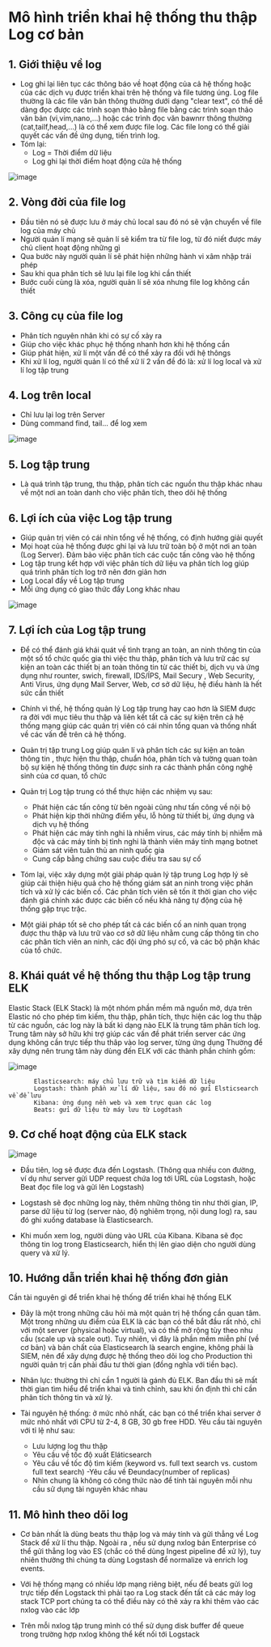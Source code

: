 # Mô hình triển khai hệ thống thu thập Log cơ bản

## 1. Giới thiệu về log
- Log ghi lại liên tục các thông báo về hoạt động của cả hệ thống hoặc của các dịch vụ được triển khai trên hệ thống và file tương úng. Log file thường là các file văn bản thông thường dưới dạng "clear text", có thể dễ dàng đọc được các trình soạn thảo bằng file bằng các trình soạn thảo văn bản (vi,vim,nano,...) hoặc các trình đọc văn bawnrr thông thường (cat,tailf,head,...) là có thể xem được file log. Các file long có thể giải quyết các vấn đề ứng dụng, tiến trình log.
- Tóm lại: 
  - Log = Thời điểm dữ liệu
  - Log ghi lại thời điểm hoạt động cửa hệ thống

![image](https://user-images.githubusercontent.com/105496635/186794918-45cd265d-484c-45e8-bb78-b7244eab3049.png)

## 2. Vòng đời của file log
-  Đầu tiên nó sẽ được lưu ở máy chủ local sau đó nó sẽ vận chuyển về file log của máy chủ
-  Người quản lí mạng sẽ quản lí sẽ kiểm tra từ file log, từ đó niết được máy chủ client hoạt động những gì
-  Qua bước này người quản lí sẽ phát hiện những hành vi xâm nhập trái phép
-  Sau khi qua phân tích sẽ lưu lại file log khi cần thiết
-  Bước cuối cùng là xóa, người quản lí sẽ xóa nhưng file log không cần thiết

## 3. Công cụ của file log 
- Phân tích nguyên nhân khi có sự cố xảy ra
- Giúp cho việc khác phục hệ thống nhanh hơn khi hệ thống cần
- Giúp phát hiện, xử lí một vấn đề có thể xảy ra đối với hệ thôngs
- Khi xử lí log, người quản lí có thể xử lí 2 vấn đề đó là: xử lí log local và xử lí log tập trung

## 4. Log trên local
- Chỉ lưu lại log trên Server
- Dùng command find, tail... để log xem

![image](https://user-images.githubusercontent.com/105496635/186795711-197ec18e-5ea1-4c9c-b1da-9423e1b97e23.png)

## 5. Log tập trung
- Là quá trình tập trung, thu thập, phân tích các nguồn thu thập khác nhau về một nơi an toàn danh cho việc phân tích, theo dõi hệ thống

## 6. Lợi ích của việc Log tập trung 
- Giúp quản trị viên có cái nhìn tổng về hệ thống, có định hướng giải quyết
- Mọi hoạt của hệ thống được ghi lại và lưu trữ toàn bộ ở một nơi an toàn (Log Server). Đảm bảo việc phân tích các cuộc tấn công vào hệ thống
- Log tập trung  kết hợp với việc phân tích dữ liệu va phân tích log giúp quá trình phân tích log trở nên đơn giản hơn
- Log Local đẩy về Log tập trung
- Mỗi ứng dụng có giao thức đẩy Long khác nhau

![image](https://user-images.githubusercontent.com/105496635/186798113-4d68c67d-5708-4d79-b777-763f9d2d5b1a.png)

## 7. Lợi ích của Log tập trung 
- Để có thể đánh giá khái quát về tình trạng an toàn, an ninh thông tin của một số tổ chức quốc gia thì việc thu thâp, phân tích và lưu trữ các sự kiện an toàn các thiết bị an toàn thông tin từ các thiết bị, dịch vụ và ứng dụng như rounter, swich, firewall, IDS/ÍPS, Mail Secury , Web Security, Anti Virus, ứng dụng Mail Server, Web, cơ sở dữ liệu, hệ điều hành là hết sức cần thiết
- Chính vì thế, hệ thống quản lý Log tập trung hay cao hơn là SIEM được ra đời với mục tiêu thu thập và liên kết tất cả các sự kiện trên cả hệ thống mạng giúp các quản trị viên có cái nhìn tổng quan và thống nhất về các vấn đề trên cả hệ thống.
- Quản trị tập trung Log giúp quản lí và phân tích các sự kiện an toàn thông tin , thực hiện thu thập, chuẩn hóa, phân tích và tường quan toàn bộ sự kiện hệ thống thông tin được sinh ra các thành phần công nghệ sinh của cơ quan, tổ chức
- Quản trị Log tập trung có thể thực hiện các nhiệm vụ sau:
   - Phát hiện các tấn công từ bên ngoài cũng như tấn công về nội bộ 
   - Phát hiện kịp thời những điểm yếu, lỗ hỏng từ thiết bị, ứng dụng và dịch vụ hệ thống
   - Phát hiện các máy tính nghi là nhiễm virus, các máy tính bị nhiễm mã độc và các máy tính bị tình nghi là thành viên máy tính mạng botnet
   - Giám sát viên tuân thủ an ninh quốc gia
   - Cung cấp bằng chứng sau cuộc điều tra sau sự cố

- Tóm lại, việc xây dựng một giải pháp quản lý tập trung Log hợp lý sẽ giúp cải thiện hiệu quả cho hệ thống giám sát an ninh trong việc phân tích và xử lý các biến cố. Các phân tích viên sẽ tốn ít thời gian cho việc đánh giá chính xác được các biến cố nếu khả năng tự động của hệ thống gặp trục trặc.

- Một giải pháp tốt sẽ cho phép tất cả các biến cố an ninh quan trọng được thu thập và lưu trữ vào cơ sở dữ liệu nhằm cung cấp thông tin cho các phân tích viên an ninh, các đội ứng phó sự cố, và các bộ phận khác của tổ chức.
 
 ## 8. Khái quát về hệ thống thu thập Log tập trung ELK
 Elastic Stack (ELK Stack) là một nhóm phần mềm mã nguồn mở, dựa trên Elastic nó cho phép tìm kiếm, thu thập, phân tích, thực hiện các log thu thập từ các nguồn, các   log này là bất kì dạng nào ELK là trung tâm phân tích log. Trung tâm này sở hữu khi trợ giúp các vấn đề phát triền server các ứng dụng không cần trực tiếp thu thâp vào  log server, từng ứng dụng 
 Thường để xây dựng nên trung tâm này dùng đến ELK với các thành phần chính gồm:
 
 ![image](https://user-images.githubusercontent.com/105496635/186821824-348f55a8-9337-4850-b6e0-763fcc5b755d.png)

           Elasticsearch: máy chủ lưu trữ và tìm kiếm dữ liệu
           Logstash: thành phần xử lí dữ liệu, sau đó nó gửi Elsticsearch về để lưu
           Kibana: ứng dụng nền web và xem trực quan các log
           Beats: gửi dữ liệu từ máy lưu từ Logdtash
           
## 9. Cơ chế hoạt động của ELK stack

![image](https://user-images.githubusercontent.com/105496635/186822669-11dbe396-6fb2-4343-ada8-1734f449dc65.png)

- Đầu tiên, log sẽ được đưa đến Logstash. (Thông qua nhiều con đường, ví dụ như server gửi UDP request chứa log tới URL của Logstash, hoặc Beat đọc file log và gửi lên Logstash)

- Logstash sẽ đọc những log này, thêm những thông tin như thời gian, IP, parse dữ liệu từ log (server nào, độ nghiêm trọng, nội dung log) ra, sau đó ghi xuống database là Elasticsearch.

- Khi muốn xem log, người dùng vào URL của Kibana. Kibana sẽ đọc thông tin log trong Elasticsearch, hiển thị lên giao diện cho người dùng query và xử lý.


## 10. Hướng dẫn triển khai hệ thống đơn giản
  Cần tài nguyên gì để triển khai hệ thống để triển khai hệ thống ELK
  - Đây là một trong những câu hỏi mà một quản trị hệ thống cần quan tâm. Một trong những ưu điểm của ELK là các bạn có thể bắt đầu rất nhỏ, chỉ với một server (physical hoặc virtual), và có thể mở rộng tùy theo nhu cầu (scale up và scale out). Tuy nhiên, vì đây là phần mềm miễn phí (về cơ bản) và bản chất của Elasticsearch là search engine, không phải là SIEM, nên để xây dựng được hệ thống theo dõi log cho Production thì người quản trị cần phải đầu tư thời gian (đồng nghĩa với tiền bạc).

- Nhân lực: thường thì chỉ cần 1 người là gánh đủ ELK. Ban đầu thì sẽ mất thời gian tìm hiểu để triển khai và tinh chỉnh, sau khi ổn định thì chỉ cần phân tích thông tin và xử lý.
- Tài nguyên hệ thống: ở mức nhỏ nhất, các bạn có thể triển khai server ở mức nhỏ nhất với CPU từ 2-4, 8 GB, 30 gb free HDD. Yêu cầu tài nguyên với tỉ lệ như sau:
   - Lưu lượng log thu thập 
   - Yêu cầu về tốc độ xuất Eláticsearch 
   - Yêu cầu về tốc độ tìm kiếm (keyword vs. full text search vs. custom full text search)
   -Yêu cầu về Đeundacy(number of replicas)
   - Nhìn chung  là không có công thức nào để tính tài nguyên mỗi nhu cầu sử dụng tài nguyên khác nhau

## 11. Mô hình theo dõi log
- Cơ bản nhất là dùng beats thu thập log và máy tính  và gửi thẳng về Log Stack để xử lí thu thập. Ngoài ra , nếu sử dụng nxlog bản Enterprise có thể gửi thẳng log vào ES (chắc có thể dùng Ingest pipeline để xử lý), tuy nhiên thường thì chúng ta dùng Logstash để normalize và enrich log events. 
  
- Với hệ thống mạng có nhiều lớp mạng riêng biệt, nếu để beats gửi log trực tiếp đến Logstack thì phải tạo ra Log stack đến tất cả các máy log stack TCP port chúng ta có thể điều này có thê xảy ra khi thêm vào các nxlog vào các lớp
- Trên mỗi nxlog tập trung mình có thể sử dụng disk buffer để queue trong trường hợp nxlog không thể kết nối tới Logstack










